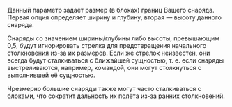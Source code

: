 Данный параметр задаёт размер (в блоках) границ Вашего снаряда. Первая опция определяет ширину и глубину, вторая — высоту данного снаряда.

Снаряды со значением ширины/глубины либо высоты, превышающим 0,5, будут игнорировать стрелка для предотвращения начального столкновения из-за их размеров. Если же стрелок неизвестен, они всегда будут сталкиваться с ближайшей сущностью, т. е. если снаряды выстреливаются, например, командой, они могут столкнуться с выполнившей её сущностью.

Чрезмерно большие снаряды также могут часто сталкиваться с блоками, что сократит дальность их полёта из-за ранних столкновений.